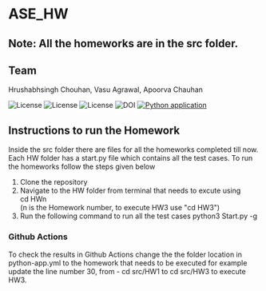 # ASE_HW

## Note: All the homeworks are in the src folder.

## Team
Hrushabhsingh Chouhan, Vasu Agrawal, Apoorva Chauhan  

![License](https://img.shields.io/github/license/apoorvacha/ASE_HW2)
![License](https://app.travis-ci.com/apoorvacha/ASE_HW1.svg?branch=master)
![License](https://img.shields.io/github/issues/apoorvacha/ASE_HW2?style=plastic)
![DOI](https://zenodo.org/badge/DOI/10.5281/zenodo.7562628.svg)
[![Python application](https://github.com/apoorvacha/ASE_HW2/actions/workflows/python-app.yml/badge.svg)](https://github.com/apoorvacha/ASE_HW2/actions/workflows/python-app.yml)

## Instructions to run the Homework 
Inside the src folder there are files for all the homeworks completed till now. Each HW folder has a start.py file which contains all the test cases. To run the homeworks follow the steps given below
1. Clone the repository
2. Navigate to the HW folder from terminal that needs to excute using <br>
cd HWn <br>
(n is the Homework number, to execute HW3 use "cd HW3")
4. Run the following command to run all the test cases
python3 Start.py -g 

### Github Actions
To check the results in Github Actions change the the folder location in python-app.yml to the homework that needs to be executed for example update the line number 30, from  - cd src/HW1 to cd src/HW3 to execute HW3. 

